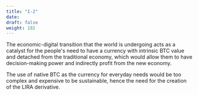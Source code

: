 ```yaml
---
title: "1-2"
date:
draft: false
weight: 102
---
```


The economic-digital transition that the world is undergoing acts as a catalyst for the people's need to have a currency with intrinsic BTC value and detached from the traditional economy, which would allow them to have decision-making power and indirectly profit from the new economy.

The use of native BTC as the currency for everyday needs would be too complex and expensive to be sustainable, hence the need for the creation of the LIRA derivative.

